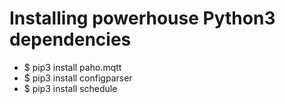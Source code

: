 # Installing powerhouse Python3 dependencies
* $ pip3 install paho.mqtt
* $ pip3 install configparser
* $ pip3 install schedule
